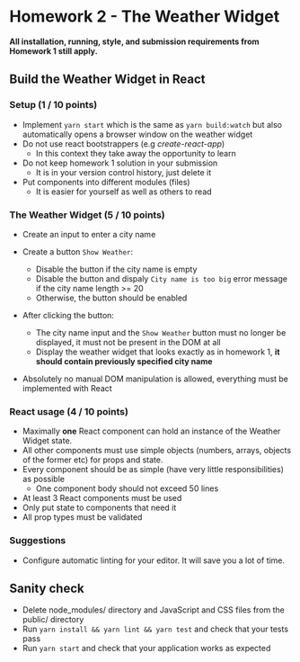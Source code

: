 # Homework 2 - The Weather Widget

**All installation, running, style, and submission requirements from Homework 1 still apply.**

## Build the Weather Widget in React

### Setup (1 / 10 points)

* Implement `yarn start` which is the same as `yarn build:watch` but also automatically opens a browser window on the weather widget
* Do not use react bootstrappers (e.g _create-react-app_)
  * In this context they take away the opportunity to learn
* Do not keep homework 1 solution in your submission
  * It is in your version control history, just delete it
* Put components into different modules (files)
  * It is easier for yourself as well as others to read

### The Weather Widget (5 / 10 points)

* Create an input to enter a city name
* Create a button `Show Weather`:
  * Disable the button if the city name is empty
  * Disable the button and dispaly `City name is too big` error message if the city name length >= 20
  * Otherwise, the button should be enabled

* After clicking the button:
  * The city name input and the `Show Weather` button must no longer be displayed, it must not be present in the DOM at all
  * Display the weather widget that looks exactly as in homework 1, **it should contain previously specified city name**

* Absolutely no manual DOM manipulation is allowed, everything must be implemented with React

### React usage (4 / 10 points)

* Maximally **one** React component can hold an instance of the Weather Widget state.
* All other components must use simple objects (numbers, arrays, objects of the former etc) for props and state.
* Every component should be as simple (have very little responsibilities) as possible
  * One component body should not exceed 50 lines
* At least 3 React components must be used
* Only put state to components that need it
* All prop types must be validated

### Suggestions

* Configure automatic linting for your editor. It will save you a lot of time.
  
## Sanity check

* Delete node_modules/ directory and JavaScript and CSS files from the public/ directory
* Run `yarn install && yarn lint && yarn test` and check that your tests pass
* Run `yarn start` and check that your application works as expected